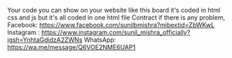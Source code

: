 Your code you can show on your website like this board it's coded in html css and js but it's all coded in one html file 
Contract if there is any problem,
Facebook: https://www.facebook.com/sunilbmishra?mibextid=ZbWKwL
Instagram : https://www.instagram.com/sunil_mishra_officially?igsh=YnhtaGdidzA2ZWNs
WhatsApp: https://wa.me/message/Q6VOE2NME6UAP1
